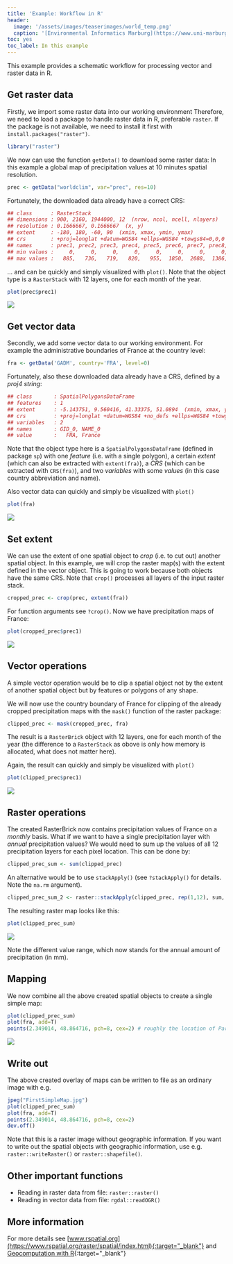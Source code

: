 ```yaml
---
title: 'Example: Workflow in R'
header:
  image: '/assets/images/teaserimages/world_temp.png'
  caption: '[Environmental Informatics Marburg](https://www.uni-marburg.de/en/fb19/disciplines/physisch/environmentalinformatics){:target="_blank"}'
toc: yes
toc_label: In this example
---
```


This example provides a schematic workflow for processing vector and raster data in R. 




## Get raster data

Firstly, we import some raster data into our working environment
Therefore, we need to load a package to handle raster data in R, preferable `raster`.
If the package is not available, we need to install it first with `install.packages("raster")`.


```r
library("raster")
```

We now can use the function `getData()` to download some raster data: In this example a global map of precipitation values at 10 minutes spatial resolution.


```r
prec <- getData("worldclim", var="prec", res=10)
``` 


Fortunately, the downloaded data already have a correct CRS:


```r
## class      : RasterStack 
## dimensions : 900, 2160, 1944000, 12  (nrow, ncol, ncell, nlayers)
## resolution : 0.1666667, 0.1666667  (x, y)
## extent     : -180, 180, -60, 90  (xmin, xmax, ymin, ymax)
## crs        : +proj=longlat +datum=WGS84 +ellps=WGS84 +towgs84=0,0,0 
## names      : prec1, prec2, prec3, prec4, prec5, prec6, prec7, prec8, prec9, prec10, prec11, prec12 
## min values :     0,     0,     0,     0,     0,     0,     0,     0,     0,      0,      0,      0 
## max values :   885,   736,   719,   820,   955,  1850,  2088,  1386,   904,    980,    893,    914 
``` 


... and can be quickly and simply visualized with `plot()`. 
Note that the object type is a `RasterStack` with 12 layers, one for each month of the year.

```r
plot(prec$prec1)
```


<img src="{{ site.baseurl }}/assets/images/maps/map_prec1_global.png" style="display: block; margin: auto;" />



## Get vector data

Secondly, we add some vector data to our working environment. For example the administrative boundaries of France at the country level:


```r
fra <- getData('GADM', country='FRA', level=0)
```

Fortunately, also these downloaded data already have a CRS, defined by a _proj4 string_:

```r
## class       : SpatialPolygonsDataFrame 
## features    : 1 
## extent      : -5.143751, 9.560416, 41.33375, 51.0894  (xmin, xmax, ymin, ymax)
## crs         : +proj=longlat +datum=WGS84 +no_defs +ellps=WGS84 +towgs84=0,0,0 
## variables   : 2
## names       : GID_0, NAME_0 
## value       :   FRA, France 
```

Note that the object type here is a `SpatialPolygonsDataFrame` (defined in package `sp`) with one _feature_ (i.e. with a single polygon), 
a certain _extent_ (which can also be extracted with `extent(fra)`), a _CRS_ (which can be extracted with `CRS(fra)`), and two _variables_ with some _values_ (in this case country abbreviation and name).


Also vector data can quickly and simply be visualized with `plot()`


```r
plot(fra)
```

<img src="{{ site.baseurl }}/assets/images/maps/map_france_GADM.png" style="display: block; margin: auto;" />



## Set extent

We can use the extent of one spatial object to _crop_ (i.e. to cut out) another spatial object.
In this example, we will crop the raster map(s) with the extent defined in the vector object. 
This is going to work because both objects have the same CRS.
Note that `crop()` processes all layers of the input raster stack.



```r
cropped_prec <- crop(prec, extent(fra))
```

For function arguments see `?crop()`. Now we have precipitation maps of France:

```r
plot(cropped_prec$prec1)
```


<img src="{{ site.baseurl }}/assets/images/maps/map_prec_cropped.png" style="display: block; margin: auto;" />



## Vector operations

A simple vector operation would be to clip a spatial object not by the extent of another spatial object but by features or polygons of any shape.

We will now use the country boundary of France for clipping of the already cropped precipitation maps with the `mask()` function of the raster package:

```r
clipped_prec <- mask(cropped_prec, fra)
```


The result is a `RasterBrick` object with 12 layers, one for each month of the year (the difference to a `RasterStack` as obove is only how memory is allocated, what does not matter here). 


Again, the result can quickly and simply be visualized with `plot()`


```r
plot(clipped_prec$prec1)
```

<img src="{{ site.baseurl }}/assets/images/maps/map_prec_clipped.png" style="display: block; margin: auto;" />


## Raster operations

The created RasterBrick now contains precipitation values of France on a _monthly_ basis. 
What if we want to have a single precipitation layer with _annual_ precipitation values?
We would need to sum up the values of all 12 precipitation layers for each pixel location.
This can be done by:

```r
clipped_prec_sum <- sum(clipped_prec)
```

An alternative would be to use `stackApply()` (see `?stackApply()` for details. Note the `na.rm` argument). 

```r
clipped_prec_sum_2 <- raster::stackApply(clipped_prec, rep(1,12), sum, na.rm=FALSE)
```

The resulting raster map looks like this: 


```r
plot(clipped_prec_sum)
```

<img src="{{ site.baseurl }}/assets/images/maps/map_prec_clipped_sum.png" style="display: block; margin: auto;" />

Note the different value range, which now stands for the annual amount of precipitation (in mm).



## Mapping

We now combine all the above created spatial objects to create a single simple map:

```r
plot(clipped_prec_sum)
plot(fra, add=T)
points(2.349014, 48.864716, pch=8, cex=2) # roughly the location of Paris
```

<img src="{{ site.baseurl }}/assets/images/maps/FirstSimpleMap.jpg" style="display: block; margin: auto;" />



## Write out

The above created overlay of maps can be written to file as an ordinary image with e.g.

```r
jpeg("FirstSimpleMap.jpg")
plot(clipped_prec_sum)
plot(fra, add=T)
points(2.349014, 48.864716, pch=8, cex=2)
dev.off()
```






Note that this is a raster image without geographic information.
If you want to write out the spatial objects with geographic information, use e.g. `raster::writeRaster()` or `raster::shapefile()`. 




## Other important functions

* Reading in raster data from file: `raster::raster()`
* Reading in vector data from file: `rgdal::readOGR()`


## More information

For more details see [www.rspatial.org](https://www.rspatial.org/raster/spatial/index.html){:target="_blank"} and 
[Geocomputation with R](https://geocompr.robinlovelace.net/spatial-operations.html#spatial-vec){:target="_blank"}



